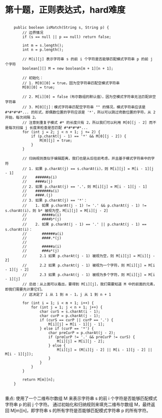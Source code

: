 # 第十题，正则表达式，hard难度

<pre>
<code>
    public boolean isMatch(String s, String p) {
        // 边界情况
        if (s == null || p == null) return false;

        int m = s.length();
        int n = p.length();

        // M[i][j] 表示字符串 s 的前 i 个字符是否能够匹配模式字符串 p 的前 j 个字符
        boolean[][] M = new boolean[m + 1][n + 1];

        // 初始化：
        // 1. M[0][0] = true，因为空字符串匹配空模式字符串
        M[0][0] = true;

        // 2. M[i][0] = false（布尔数组的默认值），因为空模式字符串无法匹配非空字符串
        // 3. M[0][j]：模式字符串匹配空字符串 "" 的情况，模式字符串应该是 #*#*#*#*... 的形式，即偶数位置的字符应该是 '*'，所以可以跳过奇数位置的字符，从 2 开始，每次间隔 2。
        // 注意到重复子模式 #* 的长度只有 2，所以我们可以利用 M[0][j - 2] 而不是每次扫描 j 长度来检查是否匹配 #*#*#*#*...
        for (int j = 2; j < n + 1; j += 2) {
            if (p.charAt(j - 1) == '*' && M[0][j - 2]) {
                M[0][j] = true;
            }
        }

        // 归纳规则类似于编辑距离，我们也是从后往前考虑，并且基于模式字符串中的字符
        // 1. 如果 p.charAt(j) == s.charAt(i)，则 M[i][j] = M[i - 1][j - 1]
        //    ######a(i)
        //    ####a(j)
        // 2. 如果 p.charAt(j) == '.'，则 M[i][j] = M[i - 1][j - 1]
        // 	  #######a(i)
        //    ####.(j)
        // 3. 如果 p.charAt(j) == '*'：
        //    1. 如果 p.charAt(j - 1) != '.' && p.charAt(j - 1) != s.charAt(i)，则 b* 被视为空，M[i][j] = M[i][j - 2]
        //       #####a(i)
        //       ####b*(j)
        //    2. 如果 p.charAt(j - 1) == '.' || p.charAt(j - 1) == s.charAt(i)：
        //       ######a(i)
        //       ####.*(j)
        //
        // 	  	 #####a(i)
        //    	 ###a*(j)
        //      2.1 如果 p.charAt(j - 1) 被视为空，则 M[i][j] = M[i][j - 2]
        //      2.2 如果 p.charAt(j - 1) 被视为一个字符，则 M[i][j] = M[i - 1][j - 2]
        //      2.3 如果 p.charAt(j - 1) 被视为多个字符，则 M[i][j] = M[i - 1][j]
        // 总结：从上面可以看出，要得到 M[i][j]，我们需要知道 M 中的前面的元素，即我们需要先计算它们。
        // 这决定了 i 从 1 到 m - 1，j 从 1 到 n + 1

        for (int i = 1; i < m + 1; i++) {
            for (int j = 1; j < n + 1; j++) {
                char curS = s.charAt(i - 1);
                char curP = p.charAt(j - 1);
                if (curS == curP || curP == '.') {
                    M[i][j] = M[i - 1][j - 1];
                } else if (curP == '*') {
                    char preCurP = p.charAt(j - 2);
                    if (preCurP != '.' && preCurP != curS) {
                        M[i][j] = M[i][j - 2];
                    } else {
                        M[i][j] = (M[i][j - 2] || M[i - 1][j - 2] || M[i - 1][j]);
                    }
                }
            }
        }

        return M[m][n];
    }
</code>
</pre>

<p>
重点: 使用了一个二维布尔数组 M 来表示字符串 s 的前 i 个字符是否能够匹配模式字符串 p 的前 j 个字符。
通过初始化和归纳规则来填充二维布尔数组 M，最终返回 M[m][n]，即字符串 s 的所有字符是否能够匹配模式字符串 p 的所有字符。
</p>  
